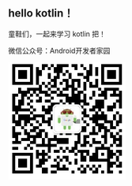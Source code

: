 ## hello kotlin！

童鞋们，一起来学习 kotlin 把！



微信公众号：Android开发者家园

![扫一扫关注公众号，获取更多干货](https://raw.githubusercontent.com/sydmobile/sydmobile.github.io/master/pic/myqr.png)

